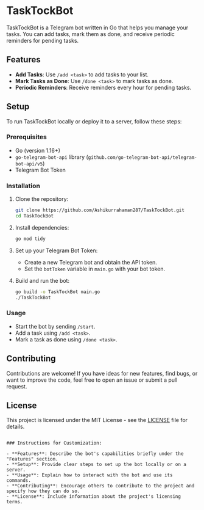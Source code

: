 # TaskTockBot

TaskTockBot is a Telegram bot written in Go that helps you manage your tasks. You can add tasks, mark them as done, and receive periodic reminders for pending tasks.

## Features

- **Add Tasks**: Use `/add <task>` to add tasks to your list.
- **Mark Tasks as Done**: Use `/done <task>` to mark tasks as done.
- **Periodic Reminders**: Receive reminders every hour for pending tasks.

## Setup

To run TaskTockBot locally or deploy it to a server, follow these steps:

### Prerequisites

- Go (version 1.16+)
- `go-telegram-bot-api` library (`github.com/go-telegram-bot-api/telegram-bot-api/v5`)
- Telegram Bot Token

### Installation

1. Clone the repository:

   ```bash
   git clone https://github.com/Ashikurrahaman287/TaskTockBot.git
   cd TaskTockBot
   ```

2. Install dependencies:

   ```bash
   go mod tidy
   ```

3. Set up your Telegram Bot Token:
   
   - Create a new Telegram bot and obtain the API token.
   - Set the `botToken` variable in `main.go` with your bot token.

4. Build and run the bot:

   ```bash
   go build -o TaskTockBot main.go
   ./TaskTockBot
   ```

### Usage

- Start the bot by sending `/start`.
- Add a task using `/add <task>`.
- Mark a task as done using `/done <task>`.

## Contributing

Contributions are welcome! If you have ideas for new features, find bugs, or want to improve the code, feel free to open an issue or submit a pull request.

## License

This project is licensed under the MIT License - see the [LICENSE](LICENSE) file for details.
```

### Instructions for Customization:

- **Features**: Describe the bot's capabilities briefly under the "Features" section.
- **Setup**: Provide clear steps to set up the bot locally or on a server.
- **Usage**: Explain how to interact with the bot and use its commands.
- **Contributing**: Encourage others to contribute to the project and specify how they can do so.
- **License**: Include information about the project's licensing terms.
